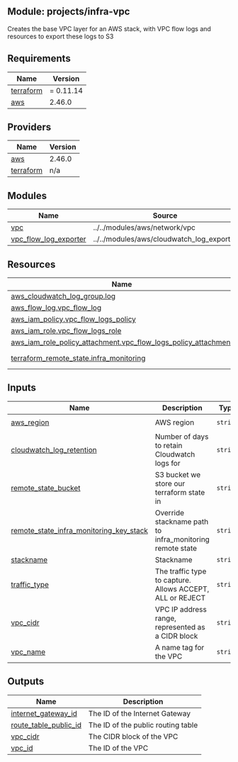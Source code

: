 ## Module: projects/infra-vpc

Creates the base VPC layer for an AWS stack, with VPC flow logs
and resources to export these logs to S3

## Requirements

| Name | Version |
|------|---------|
| <a name="requirement_terraform"></a> [terraform](#requirement\_terraform) | = 0.11.14 |
| <a name="requirement_aws"></a> [aws](#requirement\_aws) | 2.46.0 |

## Providers

| Name | Version |
|------|---------|
| <a name="provider_aws"></a> [aws](#provider\_aws) | 2.46.0 |
| <a name="provider_terraform"></a> [terraform](#provider\_terraform) | n/a |

## Modules

| Name | Source | Version |
|------|--------|---------|
| <a name="module_vpc"></a> [vpc](#module\_vpc) | ../../modules/aws/network/vpc |  |
| <a name="module_vpc_flow_log_exporter"></a> [vpc\_flow\_log\_exporter](#module\_vpc\_flow\_log\_exporter) | ../../modules/aws/cloudwatch_log_exporter |  |

## Resources

| Name | Type |
|------|------|
| [aws_cloudwatch_log_group.log](https://registry.terraform.io/providers/hashicorp/aws/2.46.0/docs/resources/cloudwatch_log_group) | resource |
| [aws_flow_log.vpc_flow_log](https://registry.terraform.io/providers/hashicorp/aws/2.46.0/docs/resources/flow_log) | resource |
| [aws_iam_policy.vpc_flow_logs_policy](https://registry.terraform.io/providers/hashicorp/aws/2.46.0/docs/resources/iam_policy) | resource |
| [aws_iam_role.vpc_flow_logs_role](https://registry.terraform.io/providers/hashicorp/aws/2.46.0/docs/resources/iam_role) | resource |
| [aws_iam_role_policy_attachment.vpc_flow_logs_policy_attachment](https://registry.terraform.io/providers/hashicorp/aws/2.46.0/docs/resources/iam_role_policy_attachment) | resource |
| [terraform_remote_state.infra_monitoring](https://registry.terraform.io/providers/hashicorp/terraform/latest/docs/data-sources/remote_state) | data source |

## Inputs

| Name | Description | Type | Default | Required |
|------|-------------|------|---------|:--------:|
| <a name="input_aws_region"></a> [aws\_region](#input\_aws\_region) | AWS region | `string` | `"eu-west-1"` | no |
| <a name="input_cloudwatch_log_retention"></a> [cloudwatch\_log\_retention](#input\_cloudwatch\_log\_retention) | Number of days to retain Cloudwatch logs for | `string` | n/a | yes |
| <a name="input_remote_state_bucket"></a> [remote\_state\_bucket](#input\_remote\_state\_bucket) | S3 bucket we store our terraform state in | `string` | n/a | yes |
| <a name="input_remote_state_infra_monitoring_key_stack"></a> [remote\_state\_infra\_monitoring\_key\_stack](#input\_remote\_state\_infra\_monitoring\_key\_stack) | Override stackname path to infra\_monitoring remote state | `string` | `""` | no |
| <a name="input_stackname"></a> [stackname](#input\_stackname) | Stackname | `string` | `""` | no |
| <a name="input_traffic_type"></a> [traffic\_type](#input\_traffic\_type) | The traffic type to capture. Allows ACCEPT, ALL or REJECT | `string` | `"REJECT"` | no |
| <a name="input_vpc_cidr"></a> [vpc\_cidr](#input\_vpc\_cidr) | VPC IP address range, represented as a CIDR block | `string` | n/a | yes |
| <a name="input_vpc_name"></a> [vpc\_name](#input\_vpc\_name) | A name tag for the VPC | `string` | n/a | yes |

## Outputs

| Name | Description |
|------|-------------|
| <a name="output_internet_gateway_id"></a> [internet\_gateway\_id](#output\_internet\_gateway\_id) | The ID of the Internet Gateway |
| <a name="output_route_table_public_id"></a> [route\_table\_public\_id](#output\_route\_table\_public\_id) | The ID of the public routing table |
| <a name="output_vpc_cidr"></a> [vpc\_cidr](#output\_vpc\_cidr) | The CIDR block of the VPC |
| <a name="output_vpc_id"></a> [vpc\_id](#output\_vpc\_id) | The ID of the VPC |
